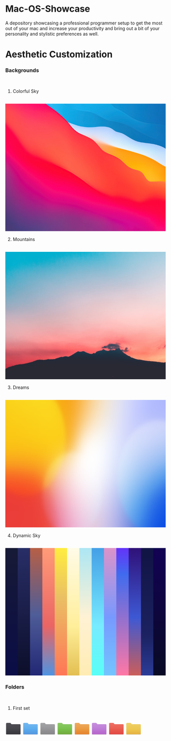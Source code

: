 # Mac-OS-Showcase

A depository showcasing a professional programmer setup to get the most out of your mac and increase your productivity and bring out a bit of your personality and stylistic preferences as well.

# Aesthetic Customization

### Backgrounds
<br>

1. Colorful Sky

<br>
<img src="https://github.com/gzachariadis/Mac-OS-Showcase/blob/master/Desktop/Backgrounds/ColorfulSky.jpg?raw=true" width="1000" height="400">
<br>

2. Mountains

<br>
<img src="https://github.com/gzachariadis/Mac-OS-Showcase/blob/master/Desktop/Backgrounds/Mountain.jpeg?raw=true" width="1000" height="400">
<br>

3. Dreams

<br>
<img src="https://github.com/gzachariadis/Mac-OS-Showcase/blob/master/Desktop/Backgrounds/Dreams.png?raw=true" width="1000" height="400">
<br>

4. Dynamic Sky

<br>
<img src="https://github.com/gzachariadis/Mac-OS-Showcase/blob/master/Desktop/Backgrounds/DynamicSky.png?raw=true" width="1000" height="400">
<br>

### Folders
<br>

1. First set

<br>
<img src="https://github.com/gzachariadis/Mac-OS-Showcase/blob/master/Desktop/Folders/PNG/Black.png?raw=true" width="50" height="50">
<img src="https://github.com/gzachariadis/Mac-OS-Showcase/blob/master/Desktop/Folders/PNG/Blue.png?raw=true" width="50" height="50">
<img src="https://github.com/gzachariadis/Mac-OS-Showcase/blob/master/Desktop/Folders/PNG/Gray.png?raw=true" width="50" height="50">
<img src="https://github.com/gzachariadis/Mac-OS-Showcase/blob/master/Desktop/Folders/PNG/Green.png?raw=true" width="50" height="50">
<img src="https://github.com/gzachariadis/Mac-OS-Showcase/blob/master/Desktop/Folders/PNG/Orange.png?raw=true" width="50" height="50">
<img src="https://github.com/gzachariadis/Mac-OS-Showcase/blob/master/Desktop/Folders/PNG/Purple.png?raw=true" width="50" height="50">
<img src="https://github.com/gzachariadis/Mac-OS-Showcase/blob/master/Desktop/Folders/PNG/Red.png?raw=true" width="50" height="50">
<img src="https://github.com/gzachariadis/Mac-OS-Showcase/blob/master/Desktop/Folders/PNG/Yellow.png?raw=true" width="50" height="50">
